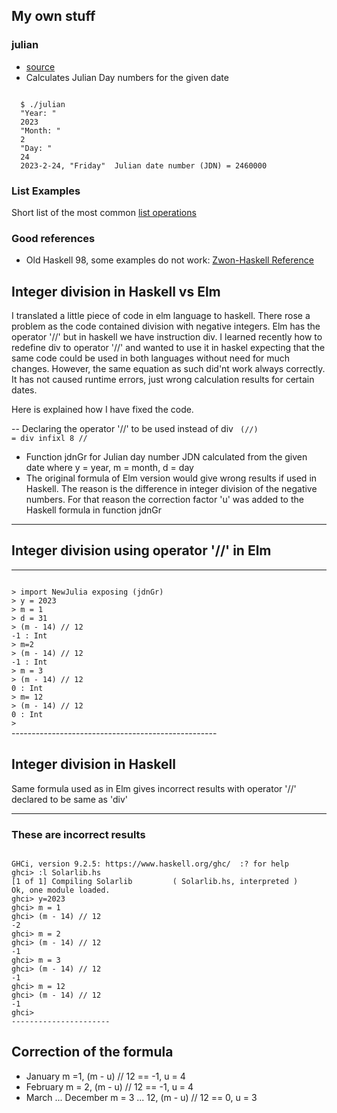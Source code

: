 ## My own stuff
### julian
* <a href="https://github.com/jarmol/begin-haskell/edit/main/julian.hs">source</a>
* Calculates Julian Day numbers for the given date
<code>
  $ ./julian
  "Year: "
  2023
  "Month: "
  2
  "Day: "
  24
  2023-2-24, "Friday"  Julian date number (JDN) = 2460000
</code>

### List Examples

Short list of the most common <a href="https://github.com/jarmol/begin-haskell/tree/main/listoperations">list operations</a>

### Good references
* Old Haskell 98, some examples do not work: 
<a href="http://zvon.org/other/haskell/Outputglobal/index.html">Zwon-Haskell Reference</a>

## Integer division in Haskell vs Elm

I translated a little piece of code in elm language to haskell.
There rose a problem as the code contained division with negative integers.
Elm has the operator '//' but in haskell we have instruction div.
I learned recently how to redefine div to operator '//' and wanted to use
it in haskel expecting that the same code could be used in both languages
without need for  much changes. However, the same equation as such did'nt
work always correctly. It has not caused runtime errors, just wrong 
calculation results for certain dates.


Here is explained how I have fixed the code.   


-- Declaring the operator '//' to be used instead of div
<code>
(//) = div
infixl 8  //
</code>

* Function jdnGr for Julian day number JDN calculated from the given date
where y = year, m = month, d = day
* The original formula of Elm version would give wrong results if used in
Haskell. The reason is the difference in integer division of the
negative numbers. For that reason the correction factor 'u' was added
to the Haskell formula in function jdnGr 

------------------------------------------

## Integer division using operator '//' in Elm

------------------------------------------

<code>
> import NewJulia exposing (jdnGr)
> y = 2023
> m = 1
> d = 31
> (m - 14) // 12
-1 : Int
> m=2
> (m - 14) // 12
-1 : Int
> m = 3
> (m - 14) // 12
0 : Int
> m= 12
> (m - 14) // 12
0 : Int
> 
</code>
---------------------------------------------------

## Integer division in Haskell 

Same formula used as in Elm gives incorrect results
with operator '//' declared to be same as 'div'


---------------------------------------------------

### These are incorrect results

<code>
GHCi, version 9.2.5: https://www.haskell.org/ghc/  :? for help
ghci> :l Solarlib.hs
[1 of 1] Compiling Solarlib         ( Solarlib.hs, interpreted )
Ok, one module loaded.
ghci> y=2023
ghci> m = 1
ghci> (m - 14) // 12
-2
ghci> m = 2
ghci> (m - 14) // 12
-1
ghci> m = 3
ghci> (m - 14) // 12
-1
ghci> m = 12
ghci> (m - 14) // 12
-1
ghci> 
----------------------
</code>


## Correction of the formula

* January m =1,   (m - u) // 12 == -1, u = 4
* February m = 2, (m - u) // 12 == -1, u = 4
* March ... December m = 3 ... 12, 
  (m - u) // 12 == 0,  u = 3
